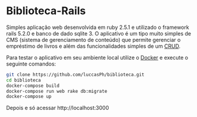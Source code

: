 # Biblioteca-Rails

Simples aplicação web desenvolvida em ruby 2.5.1 e utilizado o framework rails 5.2.0 e banco de dado sqlite 3. O aplicativo é um tipo muito simples de CMS (sistema de gerenciamento de conteúdo) que permite gerenciar o empréstimo de livros e além das funcionalidades simples de um [CRUD](https://en.wikipedia.org/wiki/Create,_read,_update_and_delete).

Para testar o aplicativo em seu ambiente local utilize o [Docker](https://docs.docker.com/install/) e execute o seguinte comandos:

```bash
git clone https://github.com/luccasPh/biblioteca.git
cd biblioteca
docker-compose build
docker-compose run web rake db:migrate
docker-compose up
```

Depois e só acessar http://localhost:3000
